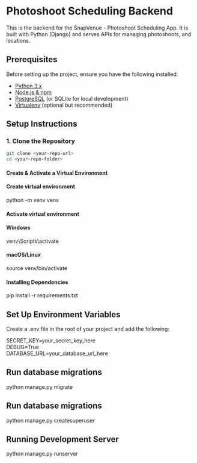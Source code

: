 # Photoshoot Scheduling Backend  

This is the backend for the SnapVenue - Photoshoot Scheduling App. It is built with Python (Django) and serves APIs for managing photoshoots, and locations.  

## Prerequisites  

Before setting up the project, ensure you have the following installed:  

- [Python 3.x](https://www.python.org/downloads/)  
- [Node.js & npm](https://nodejs.org/)  
- [PostgreSQL](https://www.postgresql.org/download/) (or SQLite for local development)  
- [Virtualenv](https://virtualenv.pypa.io/en/latest/) (optional but recommended)  

## Setup Instructions  

### 1. Clone the Repository  

```sh
git clone <your-repo-url>
cd <your-repo-folder>
```

#### Create & Activate a Virtual Environment
#### Create virtual environment
python -m venv venv  

#### Activate virtual environment  
#### Windows  
venv\Scripts\activate  

#### macOS/Linux  
source venv/bin/activate  


#### Installing Dependencies
pip install -r requirements.txt  


## Set Up Environment Variables
Create a .env file in the root of your project and add the following:

SECRET_KEY=your_secret_key_here  
DEBUG=True  
DATABASE_URL=your_database_url_here  


## Run database migrations
python manage.py migrate 

## Run database migrations
python manage.py createsuperuser  


## Running Development Server
python manage.py runserver  








